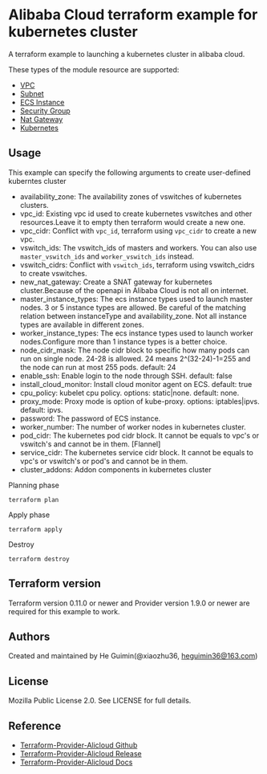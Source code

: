 Alibaba Cloud terraform example for kubernetes cluster
======================================================

A terraform example to launching a kubernetes cluster in alibaba cloud.

These types of the module resource are supported:

- [VPC](https://www.terraform.io/docs/providers/alicloud/r/vpc.html)
- [Subnet](https://www.terraform.io/docs/providers/alicloud/r/vswitch.html)
- [ECS Instance](https://www.terraform.io/docs/providers/alicloud/r/instance.html)
- [Security Group](https://www.terraform.io/docs/providers/alicloud/r/security_group.html)
- [Nat Gateway](https://www.terraform.io/docs/providers/alicloud/r/nat_gateway.html)
- [Kubernetes](https://www.terraform.io/docs/providers/alicloud/r/cs_kubernetes.html)


Usage
-----
This example can specify the following arguments to create user-defined kuberntes cluster
* availability_zone: The availability zones of vswitches of kubernetes clusters.
* vpc_id: Existing vpc id used to create kubernetes vswitches and other resources.Leave it to empty then terraform would create a new one.
* vpc_cidr: Conflict with `vpc_id`, terraform using `vpc_cidr` to create a new vpc.
* vswitch_ids: The vswitch_ids of masters and workers. You can also use `master_vswitch_ids` and `worker_vswitch_ids` instead.
* vswitch_cidrs: Conflict with `vswitch_ids`, terraform using vswitch_cidrs to create vswitches.
* new_nat_gateway: Create a SNAT gateway for kubernetes cluster.Because of the openapi in Alibaba Cloud is not all on internet.
* master_instance_types: The ecs instance types used to launch master nodes. 3 or 5 instance types are allowed. Be careful of the matching relation between instanceType and availability_zone. Not all instance types are available in different zones.
* worker_instance_types: The ecs instance types used to launch worker nodes.Configure more than 1 instance types is a better choice.
* node_cidr_mask: The node cidr block to specific how many pods can run on single node. 24-28 is allowed. 24 means 2^(32-24)-1=255 and the node can run at most 255 pods. default: 24
* enable_ssh: Enable login to the node through SSH. default: false 
* install_cloud_monitor: Install cloud monitor agent on ECS. default: true 
* cpu_policy: kubelet cpu policy. options: static|none. default: none.
* proxy_mode: Proxy mode is option of kube-proxy. options: iptables|ipvs. default: ipvs.
* password: The password of ECS instance.
* worker_number: The number of worker nodes in kubernetes cluster.
* pod_cidr: The kubernetes pod cidr block. It cannot be equals to vpc's or vswitch's and cannot be in them. [Flannel]
* service_cidr: The kubernetes service cidr block. It cannot be equals to vpc's or vswitch's or pod's and cannot be in them.
* cluster_addons: Addon components in kubernetes cluster
                                                                                                                             
Planning phase

    terraform plan

Apply phase

	terraform apply


Destroy

    terraform destroy

Terraform version
-----------------
Terraform version 0.11.0 or newer and Provider version 1.9.0 or newer are required for this example to work.

Authors
-------
Created and maintained by He Guimin(@xiaozhu36, heguimin36@163.com)

License
-------
Mozilla Public License 2.0. See LICENSE for full details.

Reference
---------
* [Terraform-Provider-Alicloud Github](https://github.com/aliyun/terraform-provider-alicloud)
* [Terraform-Provider-Alicloud Release](https://releases.hashicorp.com/terraform-provider-alicloud/)
* [Terraform-Provider-Alicloud Docs](https://www.terraform.io/docs/providers/alicloud/)


